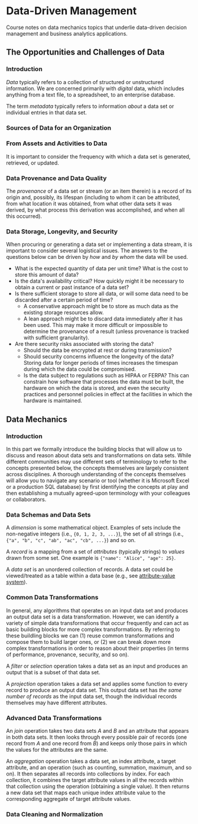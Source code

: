 # Data-Driven Management
Course notes on data mechanics topics that underlie data-driven decision management and business analytics applications.

## The Opportunities and Challenges of Data

### Introduction

*Data* typically refers to a collection of structured or unstructured information. We are concerned primarily with *digital* data, which includes anything from a text file, to a spreadsheet, to an enterprise database.

The term *metadata* typically refers to information *about* a data set or individual entries in that data set.

### Sources of Data for an Organization


### From Assets and Activities to Data

It is important to consider the frequency with which a data set is generated, retrieved, or updated.

### Data Provenance and Data Quality

The *provenance* of a data set or stream (or an item therein) is a record of its origin and, possibly, its lifespan (including to whom it can be attributed, from what location it was obtained, from what other data sets it was derived, by what process this derivation was accomplished, and when all this occurred).

### Data Storage, Longevity, and Security

When procuring or generating a data set or implementing a data stream, it is important to consider several logistical issues. The answers to the questions below can be driven by *how* and *by whom* the data will be used.

* What is the expected quantity of data per unit time? What is the cost to store this amount of data?
* Is the data's availability critical? How quickly might it be necessary to obtain a current or past instance of a data set?
* Is there sufficient storage to store all data, or will some data need to be discarded after a certain period of time?
  * A conservative approach might be to store as much data as the existing storage resources allow.
  * A lean approach might be to discard data immediately after it has been used. This may make it more difficult or impossible to determine the provenance of a result (unless provenance is tracked with sufficient granularity).
* Are there security risks associated with storing the data?
  * Should the data be encrypted at rest or during transmission?
  * Should security concerns influence the longevity of the data? Storing data for longer periods of times increases the timespan during which the data could be compromised.
  * Is the data subject to regulations such as HIPAA or FERPA? This can constrain how software that processes the data must be built, the hardware on which the data is stored, and even the security practices and personnel policies in effect at the facilities in which the hardware is maintained.

## Data Mechanics

### Introduction

In this part we formally introduce the building blocks that will allow us to discuss and reason about data sets and transformations on data sets. While different communities may use different sets of terminology to refer to the concepts presented below, the concepts themselves are largely consistent across disciplines. A thorough understanding of the concepts themselves will allow you to navigate any scenario or tool (whether it is Microsoft Excel or a production SQL database) by first identifying the concepts at play and then establishing a mutually agreed-upon terminology with your colleagues or collaborators.

### Data Schemas and Data Sets

A *dimension* is some mathematical object. Examples of sets include the non-negative integers (i.e., `{0, 1, 2, 3, ...}`), the set of all strings (i.e., `{"a", "b", "c", "ab", "ac", "cb", ...}`) and so on.

A *record* is a mapping from a set of *attributes* (typically strings) to *values* drawn from some set. One example is `{"name": "Alice", "age": 25}`.

A *data set* is an unordered collection of records. A data set could be viewed/treated as a table within a data base (e.g., see [attribute-value system](https://en.wikipedia.org/wiki/Attribute-value_system)).

### Common Data Transformations

In general, any algorithms that operates on an input data set and produces an output data set is a data transformation. However, we can identify a variety of simple data transformations that occur frequently and can act as basic building blocks for more complex transformations. By referring to these buildling blocks we can (1) reuse common transformations and compose them to build larger ones, or (2) we can break down more complex transformations in order to reason about their properties (in terms of performance, provenance, security, and so on).

A *filter* or *selection* operation takes a data set as an input and produces an output that is a subset of that data set.

A *projection* operation takes a data set and applies some function to every record to produce an output data set. This output data set has *the same number of records* as the input data set, though the individual records themselves may have different attributes.

### Advanced Data Transformations

An *join* operation takes two data sets *A* and *B* and an attribute that appears in both data sets. It then looks through every possible pair of records (one record from *A* and one record from *B*) and keeps only those pairs in which the values for the attributes are the same.

An *aggregation* operation takes a data set, an index attribute, a target attribute, and an operation (such as counting, summation, maximum, and so on). It then separates all records into collections by index. For each collection, it combines the target attribute values in all the records within that collection using the operation (obtaining a single value). It then returns a new data set that maps each unique index attribute value to the corresponding aggregate of target attribute values.

### Data Cleaning and Normalization


